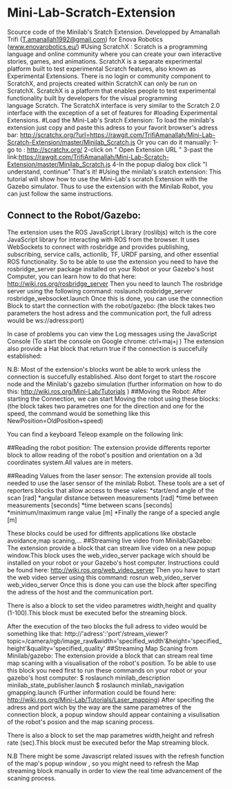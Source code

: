 # Mini-Lab-Scratch-Extension
Scource code of the Minilab's Sratch Extension.
Developped by Amanallah Trifi (T.amanallah1992@gmail.com)
for Enova Robotics (www.enovarobotics.eu/)
#Using ScratchX :
Scratch is a programming language and online community where you can create your own interactive stories, games, and animations. ScratchX is a separate experimental platform built to test experimental Scratch features, also known as Experimental Extensions. There is no login or community component to ScratchX, and projects created within ScratchX can only be run on ScratchX.
ScratchX is a platform that enables people to test experimental functionality built by developers for the visual programming language Scratch.
The ScratchX interface is very similar to the Scratch 2.0 interface with the exception of a set of features for #loading Experimental Extensions.
#Load the Mini-Lab's Sratch Extension: 
To load the minilab's extension just copy and paste this adress to your favorit browser's adress bar:
http://scratchx.org/?url=https://rawgit.com/TrifiAmanallah/Mini-Lab-Scratch-Extension/master/Minilab_Scratch.js
Or you can do it manually:
 1-go to : http://scratchx.org/
 2-click on " Open Extension URL "
 3-past the link:https://rawgit.com/TrifiAmanallah/Mini-Lab-Scratch-Extension/master/Minilab_Scratch.js
 4-In the popup dialog box click "I understand, continue"
 That's it!
 #Using the minilab's sratch extension:
 This tutorial will show how to use the Mini-Lab's scratch Extension with the Gazebo simulator. Thus to use the extension with the Minilab Robot, you can just follow the same instructions.
 ## Connect to the Robot/Gazebo:
The extension uses  the ROS JavaScript Library (roslibjs) witch is the core JavaScript library for interacting with ROS from the browser. It uses WebSockets to connect with rosbridge and provides publishing, subscribing, service calls, actionlib, TF, URDF parsing, and other essential ROS functionality.
So to be able to use the extension you need to have the rosbridge_server package installed on your Robot or your   Gazebo's host Computer, you can learn how to do that here:
http://wiki.ros.org/rosbridge_server
Then you need to launch The rosbridge server using the following command:
roslaunch rosbridge_server rosbridge_websocket.launch
Once this is done, you can use the connection Block to start the connection with the robot/gazebo:
(the block takes two parameters the host adress and the communication port, the full adress would be
ws://adress:port) 

In case of problems you can view the Log messages using the JavaScript Console 
(To start the console on Google chrome: ctrl+maj+j )
The extension also provide a Hat block that return true if the connection is succefully established:

N.B: Most of the extension's blocks wont be able to work unless the connection is succefully established.
Also dont forget to start the roscore node and the Minilab's gazebo simulation
(further information on how to do this: http://wiki.ros.org/Mini-Lab/Tutorials )
##Moving the Robot:
After starting the Connection, we can start Moving the robot using these blocks:
(the block takes two parametres one for the direction and one for the speed, the command would be something like this NewPosition=OldPosition+speed)

You can find a keyboard Teleop example on the following link:

##Reading the robot position:
The extension provide differents reporter block to allow reading of the robot's position and orientation on a 3d coordinates system.All values are in meters. 

##Reading Values from the laser sensor:
The extension provide all tools needed to use the laser sensor of the minilab Robot. These tools are a set of reporters blocks that allow access to these vales:
*start/end angle of the scan [rad]
*angular distance between measurements [rad]
*time between measurements [seconds]
*time between scans [seconds]
*minimum/maximum range value [m]
*Finally the range of a specied angle [m]

These blocks could be used for diffrents applications like obstacle avoidance,map scaning,...
##Streaming live video from Minilab/Gazebo:
The extension provide a block that can stream live video on a new popup window.This block uses the web_video_server package wich should be installed on your robot or your Gazebo's host computer. Instructions could be found here:
http://wiki.ros.org/web_video_server
Then you have to start the web video server using this command:
rosrun web_video_server web_video_server
Once this is done you can use the block after specifing the adress of the host and the communication port.

There is also a block to set the video parametres width,height and quality (1-100).This block must be executed befor the streaming block.

After the execution of the two blocks the full adress to video would be something like that: 
http://'adress':'port'/stream_viewer?topic=/camera/rgb/image_raw&width='specified_width'&height='specified_height'&quality='specified_quality'
##Streaming Map Scaning from Minilab/gazebo:
The extension provide a block that can stream real time map scaning with a visualisation of the robot's position.
To be able to use this block you need first to run these commands on your robot or your gazebo's host computer:
$ roslaunch minilab_description minilab_state_publisher.launch
$ roslaunch minilab_navigation gmapping.launch
(Further information could be found here: http://wiki.ros.org/Mini-Lab/Tutorials/Laser_mapping)
After specifing the adress and port wich by the way are the same parametres of the connection block, a popup window should appear containing a visulisation of the robot's posion and the map scaning process.

There is also a block to set the map parametres width,height and refresh rate (sec).This block must be executed befor the Map streaming block.

N.B There might be some Javascript related issues with the refresh function of the map's popup window , so you might need to refresh the Map streaming block manually in order to view the real time advancement of the scaning process. 


  
 
 
 
 
 
